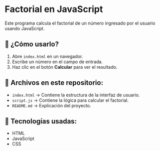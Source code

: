 # Factorial en JavaScript

Este programa calcula el factorial de un número ingresado por el usuario usando JavaScript.

## 📌 ¿Cómo usarlo?
1. Abre `index.html` en un navegador.
2. Escribe un número en el campo de entrada.
3. Haz clic en el botón **Calcular** para ver el resultado.

## 📂 Archivos en este repositorio:
- `index.html` → Contiene la estructura de la interfaz de usuario.
- `script.js` → Contiene la lógica para calcular el factorial.
- `README.md` → Explicación del proyecto.

## 🚀 Tecnologías usadas:
- HTML
- JavaScript
- CSS